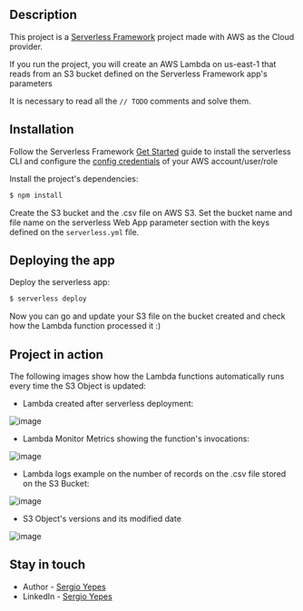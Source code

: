 ## Description

This project is a [Serverless Framework](https://www.serverless.com/framework/docs/providers/aws) project made with AWS as the Cloud provider.

If you run the project, you will create an AWS Lambda on us-east-1 that reads from an S3 bucket defined on the Serverless Framework app's parameters

It is necessary to read all the ```// TODO``` comments and solve them.

## Installation

Follow the Serverless Framework [Get Started](https://www.serverless.com/framework/docs/getting-started) guide to install the serverless CLI and configure the [config credentials](https://www.serverless.com/framework/docs/providers/aws/guide/credentials) of your AWS account/user/role

Install the project's dependencies:

```bash
$ npm install
```

Create the S3 bucket and the .csv file on AWS S3. Set the bucket name and file name on the serverless Web App parameter section with the keys defined on the ```serverless.yml``` file.

## Deploying the app

Deploy the serverless app:

```bash
$ serverless deploy
```

Now you can go and update your S3 file on the bucket created and check how the Lambda function processed it :)

## Project in action

The following images show how the Lambda functions automatically runs every time the S3 Object is updated:

* Lambda created after serverless deployment:

![image](https://user-images.githubusercontent.com/35923377/146617906-131c2a4d-272b-4193-b2cd-8839e8c88b4c.png)

* Lambda Monitor Metrics showing the function's invocations:

![image](https://user-images.githubusercontent.com/35923377/146617975-9fbcaf11-cf2b-4ac8-9419-fc6e149f0f5c.png)

* Lambda logs example on the number of records on the .csv file stored on the S3 Bucket:

![image](https://user-images.githubusercontent.com/35923377/146618091-10434097-ff2b-438e-b82f-de47fc722ddb.png)

* S3 Object's versions and its modified date

![image](https://user-images.githubusercontent.com/35923377/146618027-9e0c1b98-424a-4e9b-b4c0-4766af210812.png)


## Stay in touch

- Author - [Sergio Yepes](https://github.com/sergioyepes21)
- LinkedIn - [Sergio Yepes](https://www.linkedin.com/in/sergio-andr%C3%A9s-yepes-joven-41405b174)
